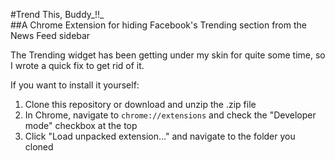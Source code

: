 #Trend This, Buddy_!!_  
##A Chrome Extension for hiding Facebook's Trending section from the News Feed sidebar  

The Trending widget has been getting under my skin for quite some time, so I wrote a quick fix to get rid of it. 

If you want to install it yourself:  

1. Clone this repository or download and unzip the .zip file
2. In Chrome, navigate to `chrome://extensions` and check the "Developer mode" checkbox at the top  
3. Click "Load unpacked extension..." and navigate to the folder you cloned  